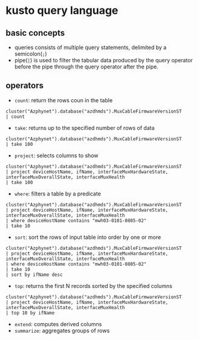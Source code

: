 # kusto query language

## basic concepts
* queries consists of multiple query statements, delimited by a semicolon(`;`)
* pipe(`|`) is used to filter the tabular data produced by the query operator before the pipe through the query operator after the pipe.

## operators
* `count`: return the rows coun in the table
```
cluster("Azphynet").database("azdhmds").MuxCableFirmwareVersionST
| count
```
* `take`: returns up to the specified number of rows of data
```
cluster("Azphynet").database("azdhmds").MuxCableFirmwareVersionST
| take 100
```
* `project`: selects columns to show
```
cluster("Azphynet").database("azdhmds").MuxCableFirmwareVersionST
| project deviceHostName, ifName, interfaceMuxHardwareState, interfaceMuxOverallState, interfaceMuxHealth
| take 100
```
* `where`: filters a table by a predicate
```
cluster("Azphynet").database("azdhmds").MuxCableFirmwareVersionST
| project deviceHostName, ifName, interfaceMuxHardwareState, interfaceMuxOverallState, interfaceMuxHealth
| where deviceHostName contains "mwh03-0101-0805-02"
| take 10
```
* `sort`: sort the rows of input table into order by one or more
```
cluster("Azphynet").database("azdhmds").MuxCableFirmwareVersionST
| project deviceHostName, ifName, interfaceMuxHardwareState, interfaceMuxOverallState, interfaceMuxHealth
| where deviceHostName contains "mwh03-0101-0805-02"
| take 10
| sort by ifName desc 
```
* `top`: returns the first N records sorted by the specified columns
```
cluster("Azphynet").database("azdhmds").MuxCableFirmwareVersionST
| project deviceHostName, ifName, interfaceMuxHardwareState, interfaceMuxOverallState, interfaceMuxHealth
| top 10 by ifName
```
* `extend`: computes derived columns
* `summarize`: aggregates groups of rows
